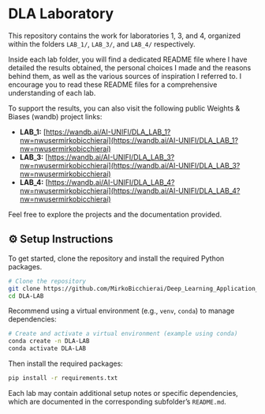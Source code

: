 # DLA Laboratory

This repository contains the work for laboratories 1, 3, and 4, organized within the folders `LAB_1/`, `LAB_3/`, and `LAB_4/` respectively.

Inside each lab folder, you will find a dedicated README file where I have detailed the results obtained, the personal choices I made and the reasons behind them, as well as the various sources of inspiration I referred to. I encourage you to read these README files for a comprehensive understanding of each lab.

To support the results, you can also visit the following public Weights & Biases (wandb) project links:

- **LAB_1:** [https://wandb.ai/AI-UNIFI/DLA_LAB_1?nw=nwusermirkobicchierai](https://wandb.ai/AI-UNIFI/DLA_LAB_1?nw=nwusermirkobicchierai)  
- **LAB_3:** [https://wandb.ai/AI-UNIFI/DLA_LAB_3?nw=nwusermirkobicchierai](https://wandb.ai/AI-UNIFI/DLA_LAB_3?nw=nwusermirkobicchierai)  
- **LAB_4:** [https://wandb.ai/AI-UNIFI/DLA_LAB_4?nw=nwusermirkobicchierai](https://wandb.ai/AI-UNIFI/DLA_LAB_4?nw=nwusermirkobicchierai)  

Feel free to explore the projects and the documentation provided.

## ⚙️ Setup Instructions

To get started, clone the repository and install the required Python packages.

```bash
# Clone the repository
git clone https://github.com/MirkoBicchierai/Deep_Learning_Application_Labs
cd DLA-LAB
```

Recommend using a virtual environment (e.g., `venv`, `conda`) to manage dependencies:

```bash
# Create and activate a virtual environment (example using conda)
conda create -n DLA-LAB 
conda activate DLA-LAB
```

Then install the required packages:

```bash
pip install -r requirements.txt
```

Each lab may contain additional setup notes or specific dependencies, which are documented in the corresponding subfolder’s `README.md`.